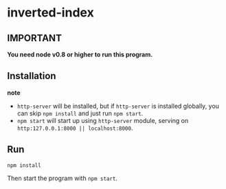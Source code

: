 # inverted-index

## IMPORTANT

**You need node v0.8 or higher to run this program.**

## Installation

**note**
- `http-server` will be installed, but if `http-server` is installed globally, you can skip `npm install` and just run `npm start`.
- `npm start` will start up using `http-server` module, serving on `http:127.0.0.1:8000 || localhost:8000`.

## Run 

```
npm install
```

Then start the program with `npm start`.